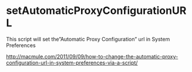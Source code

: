 setAutomaticProxyConfigurationURL
=================================

This script will set the”Automatic Proxy Configuration” url in System Preferences

http://macmule.com/2011/09/09/how-to-change-the-automatic-proxy-configuration-url-in-system-preferences-via-a-script/
